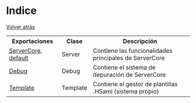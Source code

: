 # Indice
[Volver atrás](../)
<table>
    <tr>
        <th>Exportaciones</th>
        <th>Clase</th>
        <th>Descripción</th>
    </tr>
    <tr>
        <td><a href="diegofmo0802/ServerCore/Server.md">ServerCore, default</a></td>
        <td>Server</td>
        <td>Contiene las funcionalidades principales de ServerCore</td>
    </tr>
    <tr>
        <td><a href="diegofmo0802/ServerCore/Debug.md">Debug</a></td>
        <td>Debug</td>
        <td>Contiene el sistema de depuración de ServerCore</td>
    </tr>
    <tr>
        <td><a href="diegofmo0802/ServerCore/Template.md">Template</a></td>
        <td>Template</td>
        <td>Contiene el gestor de plantillas .HSaml (sistema propio)</td>
    </tr>
</table>